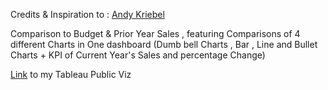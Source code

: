 Credits & Inspiration to : [Andy Kriebel](https://www.vizwiz.com/2022/11/comparison-charts.html) 


Comparison to Budget & Prior Year Sales , featuring Comparisons of 4 different Charts in One dashboard (Dumb bell Charts , Bar , Line and Bullet Charts + KPI of Current Year's Sales and percentage Change)

[Link](https://public.tableau.com/app/profile/amira.salama/viz/CurrentYearVsPriorYearComparison/Dashboard1) to my Tableau Public Viz
